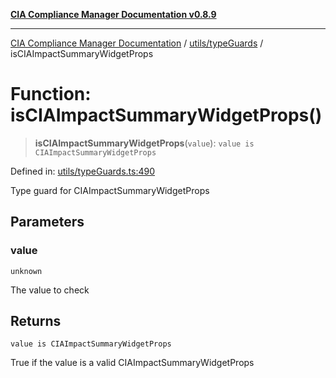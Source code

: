 [**CIA Compliance Manager Documentation v0.8.9**](../../../README.md)

***

[CIA Compliance Manager Documentation](../../../modules.md) / [utils/typeGuards](../README.md) / isCIAImpactSummaryWidgetProps

# Function: isCIAImpactSummaryWidgetProps()

> **isCIAImpactSummaryWidgetProps**(`value`): `value is CIAImpactSummaryWidgetProps`

Defined in: [utils/typeGuards.ts:490](https://github.com/Hack23/cia-compliance-manager/blob/e1ae27dd41c4ccea8a13cdec993022242a97dce3/src/utils/typeGuards.ts#L490)

Type guard for CIAImpactSummaryWidgetProps

## Parameters

### value

`unknown`

The value to check

## Returns

`value is CIAImpactSummaryWidgetProps`

True if the value is a valid CIAImpactSummaryWidgetProps
